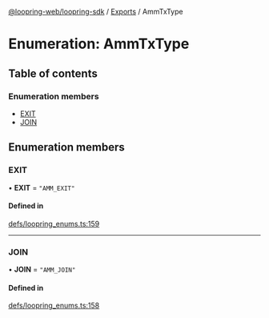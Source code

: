 [@loopring-web/loopring-sdk](../README.md) / [Exports](../modules.md) / AmmTxType

# Enumeration: AmmTxType

## Table of contents

### Enumeration members

- [EXIT](AmmTxType.md#exit)
- [JOIN](AmmTxType.md#join)

## Enumeration members

### EXIT

• **EXIT** = `"AMM_EXIT"`

#### Defined in

[defs/loopring_enums.ts:159](https://github.com/Loopring/loopring_sdk/blob/1b21a8d/src/defs/loopring_enums.ts#L159)

___

### JOIN

• **JOIN** = `"AMM_JOIN"`

#### Defined in

[defs/loopring_enums.ts:158](https://github.com/Loopring/loopring_sdk/blob/1b21a8d/src/defs/loopring_enums.ts#L158)
